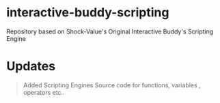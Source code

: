 # interactive-buddy-scripting
Repository based on Shock-Value's Original Interactive Buddy's Scripting Engine


# Updates
 > Added Scripting Engines Source code for functions, variables , operators etc..
